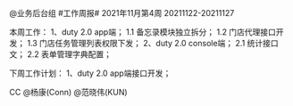 @业务后台组 #工作周报#
2021年11月第4周 20211122-20211127

本周工作：
1、duty 2.0 app端；
1.1 备忘录模块独立拆分；
1.2 门店代理接口开发；
1.3 门店任务管理列表权限下发；
2、duty 2.0 console端；
2.1 统计接口文；
2.2 表单管理字典配置；

下周工作计划：
1、duty 2.0 app端接口开发；

CC @杨康(Conn) @范晓伟(KUN)